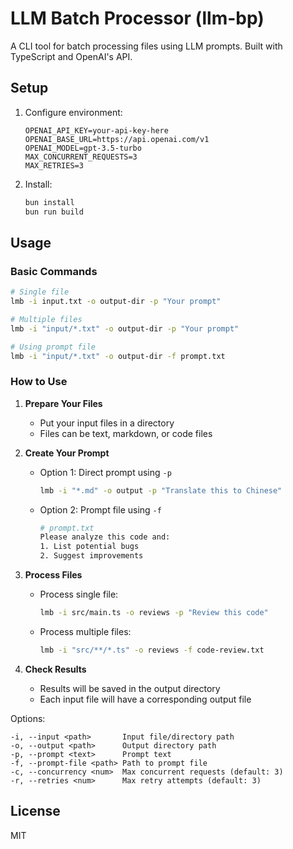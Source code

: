 # LLM Batch Processor (llm-bp)

A CLI tool for batch processing files using LLM prompts. Built with TypeScript and OpenAI's API.

## Setup

1. Configure environment:
   ```
   OPENAI_API_KEY=your-api-key-here
   OPENAI_BASE_URL=https://api.openai.com/v1
   OPENAI_MODEL=gpt-3.5-turbo
   MAX_CONCURRENT_REQUESTS=3
   MAX_RETRIES=3
   ```

2. Install:
   ```bash
   bun install
   bun run build
   ```

## Usage

### Basic Commands
```bash
# Single file
lmb -i input.txt -o output-dir -p "Your prompt"

# Multiple files
lmb -i "input/*.txt" -o output-dir -p "Your prompt"

# Using prompt file
lmb -i "input/*.txt" -o output-dir -f prompt.txt
```

### How to Use

1. **Prepare Your Files**
   - Put your input files in a directory
   - Files can be text, markdown, or code files

2. **Create Your Prompt**
   - Option 1: Direct prompt using `-p`
     ```bash
     lmb -i "*.md" -o output -p "Translate this to Chinese"
     ```
   - Option 2: Prompt file using `-f`
     ```bash
     # prompt.txt
     Please analyze this code and:
     1. List potential bugs
     2. Suggest improvements
     ```

3. **Process Files**
   - Process single file:
     ```bash
     lmb -i src/main.ts -o reviews -p "Review this code"
     ```
   - Process multiple files:
     ```bash
     lmb -i "src/**/*.ts" -o reviews -f code-review.txt
     ```

4. **Check Results**
   - Results will be saved in the output directory
   - Each input file will have a corresponding output file

Options:
```
-i, --input <path>       Input file/directory path
-o, --output <path>      Output directory path
-p, --prompt <text>      Prompt text
-f, --prompt-file <path> Path to prompt file
-c, --concurrency <num>  Max concurrent requests (default: 3)
-r, --retries <num>      Max retry attempts (default: 3)
```

## License

MIT
